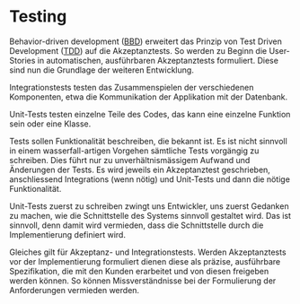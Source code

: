# Testing

Behavior-driven development ([BBD](https://en.wikipedia.org/wiki/Behavior-driven_development)) erweitert das Prinzip von  Test Driven Development ([TDD](https://en.wikipedia.org/wiki/Test-driven_development)) auf die 
Akzeptanztests.
So werden zu Beginn die User-Stories in automatischen, ausführbaren Akzeptanztests formuliert.
Diese sind nun die Grundlage der weiteren Entwicklung.

Integrationstests testen das Zusammenspielen der verschiedenen Komponenten, etwa die Kommunikation der Applikation mit 
der Datenbank.

Unit-Tests testen einzelne Teile des Codes, das kann eine einzelne Funktion sein oder eine Klasse.

Tests sollen Funktionalität beschreiben, die bekannt ist.
Es ist nicht sinnvoll in einem wasserfall-artigen Vorgehen sämtliche Tests vorgängig zu schreiben.
Dies führt nur zu unverhältnismässigem Aufwand und Änderungen der Tests.
Es wird jeweils ein Akzeptanztest geschrieben, anschliessend Integrations (wenn nötig) und Unit-Tests und dann die 
nötige Funktionalität.

Unit-Tests zuerst zu schreiben zwingt uns Entwickler, uns zuerst Gedanken zu machen, wie die Schnittstelle des
Systems sinnvoll gestaltet wird.
Das ist sinnvoll, denn damit wird vermieden, dass die Schnittstelle durch die Implementierung definiert wird.

Gleiches gilt für Akzeptanz- und Integrationstests.
Werden Akzeptanztests vor der Implementierung formuliert dienen diese als präzise, ausführbare Spezifikation, die mit
den Kunden erarbeitet und von diesen freigeben werden können.
So können Missverständnisse bei der Formulierung der Anforderungen vermieden werden.
